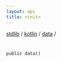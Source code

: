 ```yaml
---
layout: api
title: <init>
---
```

[stdlib](../../index.md) / [kotlin](../index.md) / [data](index.md) / [<init>](_init_.md)

# <init>

```
public data()
```
